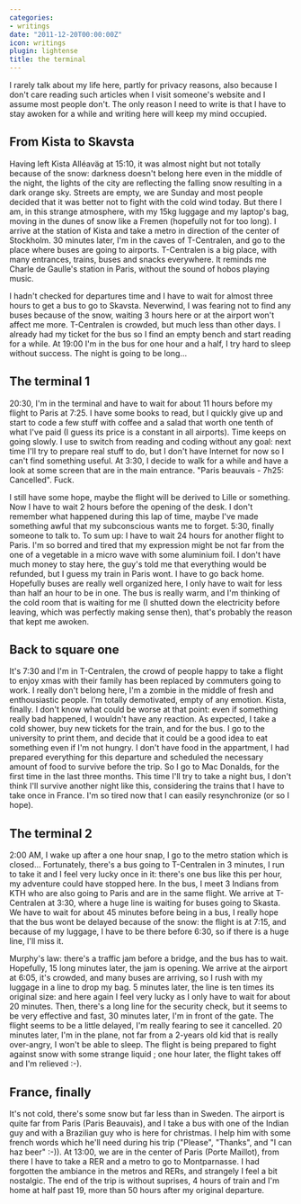 ```yaml
---
categories:
- writings
date: "2011-12-20T00:00:00Z"
icon: writings
plugin: lightense
title: the terminal
---
```


I rarely talk about my life here, partly for privacy reasons, also
because I don't care reading such articles when I visit someone's
website and I assume most people don't. The only reason I need to
write is that I have to stay awoken for a while and writing here will
keep my mind occupied.

## From Kista to Skavsta

Having left Kista Alléaväg at 15:10, it was almost night but not
totally because of the snow: darkness doesn't belong here even in the
middle of the night, the lights of the city are reflecting the falling
snow resulting in a dark orange sky. Streets are empty, we are Sunday
and most people decided that it was better not to fight with the cold
wind today.  But there I am, in this strange atmosphere, with my 15kg
luggage and my laptop's bag, moving in the dunes of snow like a Fremen
(hopefully not for too long). I arrive at the station of Kista and
take a metro in direction of the center of Stockholm.  30 minutes
later, I'm in the caves of T-Centralen, and go to the place where
buses are going to airports.  T-Centralen is a big place, with many
entrances, trains, buses and snacks everywhere. It reminds me Charle
de Gaulle's station in Paris, without the sound of hobos playing
music.

I hadn't checked for departures time and I have to wait for
almost three hours to get a bus to go to Skavsta. Neverwind, I was
fearing not to find any buses because of the snow, waiting 3 hours
here or at the airport won't affect me more. T-Centralen is
crowded, but much less than other days. I already had my ticket for
the bus so I find an empty bench and start reading for a while.
At 19:00 I'm in the bus for one hour and a half, I try hard to
sleep without success. The night is going to be long...

## The terminal 1

20:30, I'm in the terminal and have to wait for about 11 hours before
my flight to Paris at 7:25. I have some books to read, but I quickly
give up and start to code a few stuff with coffee and a salad that
worth one tenth of what I've paid (I guess its price is a constant in
all airports). Time keeps on going slowly.  I use to switch from
reading and coding without any goal: next time I'll try to prepare
real stuff to do, but I don't have Internet for now so I can't find
something useful. At 3:30, I decide to walk for a while and have a
look at some screen that are in the main entrance. "Paris beauvais -
7h25: Cancelled".  Fuck.

I still have some hope, maybe the flight will be derived to Lille or
something. Now I have to wait 2 hours before the opening of the
desk. I don't remember what happened during this lap of time, maybe
I've made something awful that my subconscious wants me to
forget. 5:30, finally someone to talk to.  To sum up: I have to wait
24 hours for another flight to Paris.  I'm so borred and tired that my
expression might be not far from the one of a vegetable in a micro
wave with some aluminium foil. I don't have much money to stay here,
the guy's told me that everything would be refunded, but I guess my
train in Paris wont. I have to go back home. Hopefully buses are
really well organized here, I only have to wait for less than half an
hour to be in one. The bus is really warm, and I'm thinking of the
cold room that is waiting for me (I shutted down the electricity
before leaving, which was perfectly making sense then), that's
probably the reason that kept me awoken.

## Back to square one

It's 7:30 and I'm in T-Centralen, the crowd of people happy to take a
flight to enjoy xmas with their family has been replaced by commuters
going to work. I really don't belong here, I'm a zombie in the middle
of fresh and enthousiastic people. I'm totally demotivated, empty of
any emotion. Kista, finally. I don't know what could be worse at that
point: even if something really bad happened, I wouldn't have any
reaction. As expected, I take a cold shower, buy new tickets for the
train, and for the bus. I go to the university to print them, and
decide that it could be a good idea to eat something even if I'm not
hungry. I don't have food in the appartment, I had prepared everything
for this departure and scheduled the necessary amount of food to
survive before the trip. So I go to Mac Donalds, for the first time in
the last three months.  This time I'll try to take a night bus, I
don't think I'll survive another night like this, considering the
trains that I have to take once in France. I'm so tired now that I can
easily resynchronize (or so I hope).

## The terminal 2

2:00 AM, I wake up after a one hour snap, I go to the metro station
which is closed... Fortunately, there's a bus going to T-Centralen in
3 minutes, I run to take it and I feel very lucky once in it: there's
one bus like this per hour, my adventure could have stopped here.  In
the bus, I meet 3 Indians from KTH who are also going to Paris and are
in the same flight. We arrive at T-Centralen at 3:30, where a huge
line is waiting for buses going to Skasta. We have to wait for about
45 minutes before being in a bus, I really hope that the bus wont be
delayed because of the snow: the flight is at 7:15, and because of my
luggage, I have to be there before 6:30, so if there is a huge line,
I'll miss it.

Murphy's law: there's a traffic jam before a bridge, and the bus has
to wait.  Hopefully, 15 long minutes later, the jam is opening. We
arrive at the airport at 6:05, it's crowded, and many buses are
arriving, so I rush with my luggage in a line to drop my bag. 5
minutes later, the line is ten times its original size: and here again
I feel very lucky as I only have to wait for about 20 minutes. Then,
there's a long line for the security check, but it seems to be very
effective and fast, 30 minutes later, I'm in front of the gate.  The
flight seems to be a little delayed, I'm really fearing to see it
cancelled. 20 minutes later, I'm in the plane, not far from a 2-years
old kid that is really over-angry, I won't be able to sleep. The
flight is being prepared to fight against snow with some strange
liquid ; one hour later, the flight takes off and I'm relieved :-).

## France, finally

It's not cold, there's some snow but far less than in Sweden.  The
airport is quite far from Paris (Paris Beauvais), and I take a bus
with one of the Indian guy and with a Brazilian guy who is here for
christmas. I help him with some french words which he'll need during
his trip ("Please", "Thanks", and "I can haz beer" :-)).  At 13:00, we
are in the center of Paris (Porte Maillot), from there I have to take
a RER and a metro to go to Montparnasse. I had forgotten the ambiance
in the metros and RERs, and strangely I feel a bit nostalgic. The end
of the trip is without suprises, 4 hours of train and I'm home at half
past 19, more than 50 hours after my original departure.
